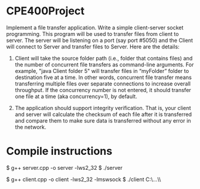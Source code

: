 # CPE400Project
Implement a file transfer application.
Write a simple client-server socket programming. This program will be used to transfer files from client to server. The server will be listening on a port (say port #5050) and the Client will connect to Server and transfer files to Server. Here are the details:

1. Client will take the source folder path (i.e., folder that contains files) and the number of concurrent file transfers as command-line arguments. For example, "java Client folder 5" will transfer files in “myFolder” folder to destination five at a time. In other words, concurrent file transfer means transferring multiple files over separate connections to increase overall throughput. If the concurrency number is not entered, it should transfer one file at a time (aka concurrency=1), by default.

2. The application should support integrity verification. That is, your client and server will calculate the checksum of each file after it is transferred and compare them to make sure data is transferred without any error in the network.

# Compile instructions
$ g++ server.cpp -o server -lws2_32
$ ./server

$ g++ client.cpp -o client -lws2_32 -lmswsock
$ ./client C:\\...\\<source-folder>\\ <concurrency>

